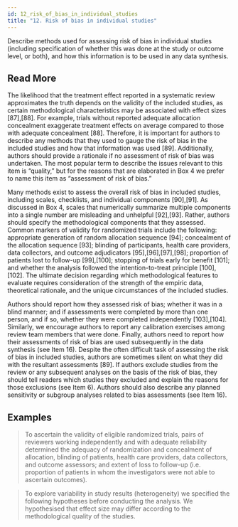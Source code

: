 ```yaml
---
id: 12_risk_of_bias_in_individual_studies
title: "12. Risk of bias in individual studies"
---
```

Describe methods used for assessing risk of bias in individual studies (including specification of whether this was done at the study or outcome level, or both), and how this information is to be used in any data synthesis.

## Read More

The likelihood that the treatment effect reported in a systematic review approximates the truth depends on the validity of the included studies, as certain methodological characteristics may be associated with effect sizes [87],[88]. For example, trials without reported adequate allocation concealment exaggerate treatment effects on average compared to those with adequate concealment [88]. Therefore, it is important for authors to describe any methods that they used to gauge the risk of bias in the included studies and how that information was used [89]. Additionally, authors should provide a rationale if no assessment of risk of bias was undertaken. The most popular term to describe the issues relevant to this item is “quality,” but for the reasons that are elaborated in Box 4 we prefer to name this item as “assessment of risk of bias.”

Many methods exist to assess the overall risk of bias in included studies, including scales, checklists, and individual components [90],[91]. As discussed in Box 4, scales that numerically summarize multiple components into a single number are misleading and unhelpful [92],[93]. Rather, authors should specify the methodological components that they assessed. Common markers of validity for randomized trials include the following: appropriate generation of random allocation sequence [94]; concealment of the allocation sequence [93]; blinding of participants, health care providers, data collectors, and outcome adjudicators [95],[96],[97],[98]; proportion of patients lost to follow-up [99],[100]; stopping of trials early for benefit [101]; and whether the analysis followed the intention-to-treat principle [100],[102]. The ultimate decision regarding which methodological features to evaluate requires consideration of the strength of the empiric data, theoretical rationale, and the unique circumstances of the included studies.

Authors should report how they assessed risk of bias; whether it was in a blind manner; and if assessments were completed by more than one person, and if so, whether they were completed independently [103],[104]. Similarly, we encourage authors to report any calibration exercises among review team members that were done. Finally, authors need to report how their assessments of risk of bias are used subsequently in the data synthesis (see Item 16). Despite the often difficult task of assessing the risk of bias in included studies, authors are sometimes silent on what they did with the resultant assessments [89]. If authors exclude studies from the review or any subsequent analyses on the basis of the risk of bias, they should tell readers which studies they excluded and explain the reasons for those exclusions (see Item 6). Authors should also describe any planned sensitivity or subgroup analyses related to bias assessments (see Item 16).

## Examples

> To ascertain the validity of eligible randomized trials, pairs of reviewers working independently and with adequate reliability determined the adequacy of randomization and concealment of allocation, blinding of patients, health care providers, data collectors, and outcome assessors; and extent of loss to follow-up (i.e. proportion of patients in whom the investigators were not able to ascertain outcomes).

> To explore variability in study results (heterogeneity) we specified the following hypotheses before conducting the analysis. We hypothesised that effect size may differ according to the methodological quality of the studies.